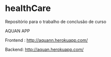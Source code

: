 # healthCare
Repositório para o trabalho de conclusão de curso

AQUAN APP

Frontend : http://aquann.herokuapp.com/

Backend: http://aquan.herokuapp.com/

